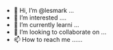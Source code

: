 - 👋 Hi, I’m @lesmark ...
- 👀 I’m interested ....
- 🌱 I’m currently learni ...
- 💞️ I’m looking to collaborate on ...
- 📫 How to reach me ......

<!---
lesmark/lesmark is a ✨ special ✨ repository because its `README.md` (this file) appears on your GitHub profile.
You can click the Preview link to take a look at your changes.
--->
